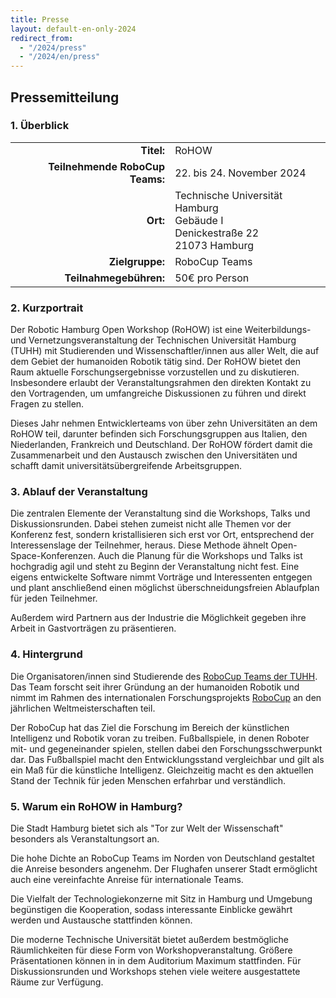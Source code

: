 ```yaml
---
title: Presse
layout: default-en-only-2024
redirect_from:
  - "/2024/press"
  - "/2024/en/press"
---
```


## Pressemitteilung
### 1. Überblick

|                                 |                                                                                        |
| ----------:                     | :------                                                                                |
| **Titel:**                      | RoHOW                                                                                  |
| **Teilnehmende RoboCup Teams:** | 22. bis 24. November 2024                                                              |
| **Ort:**                        | Technische Universität Hamburg <br> Gebäude I <br> Denickestraße 22 <br> 21073 Hamburg |
| **Zielgruppe:**                 | RoboCup Teams                                                                          |
| **Teilnahmegebühren:**          | 50€ pro Person                                                                         |

### 2. Kurzportrait

Der Robotic Hamburg Open Workshop (RoHOW) ist eine Weiterbildungs- und
Vernetzungsveranstaltung der Technischen Universität Hamburg (TUHH) mit
Studierenden und Wissenschaftler/innen aus aller Welt, die auf dem Gebiet der
humanoiden Robotik tätig sind. Der RoHOW bietet den Raum aktuelle
Forschungsergebnisse vorzustellen und zu diskutieren. Insbesondere erlaubt der
Veranstaltungsrahmen den direkten Kontakt zu den Vortragenden, um umfangreiche
Diskussionen zu führen und direkt Fragen zu stellen.

Dieses Jahr nehmen Entwicklerteams von über zehn Universitäten an dem RoHOW teil,
darunter befinden sich Forschungsgruppen aus Italien, den Niederlanden, Frankreich und
Deutschland. Der RoHOW fördert damit die Zusammenarbeit und den Austausch
zwischen den Universitäten und schafft damit universitätsübergreifende
Arbeitsgruppen.

### 3. Ablauf der Veranstaltung

Die zentralen Elemente der Veranstaltung sind die Workshops, Talks und
Diskussionsrunden. Dabei stehen zumeist nicht alle Themen vor der Konferenz
fest, sondern kristallisieren sich erst vor Ort, entsprechend der Interessenslage
der Teilnehmer, heraus. Diese Methode ähnelt Open-Space-Konferenzen.
Auch die Planung für die Workshops und Talks ist hochgradig agil und steht zu
Beginn der Veranstaltung nicht fest. Eine eigens entwickelte Software nimmt
Vorträge und Interessenten entgegen und plant anschließend einen möglichst
überschneidungsfreien Ablaufplan für jeden Teilnehmer.

Außerdem wird Partnern aus der Industrie die Möglichkeit gegeben ihre Arbeit in
Gastvorträgen zu präsentieren.

### 4. Hintergrund

Die Organisatoren/innen sind Studierende des [RoboCup Teams der
TUHH](https://www.hulks.de). Das Team forscht seit ihrer Gründung an der
humanoiden Robotik und nimmt im Rahmen des internationalen Forschungsprojekts
[RoboCup](https://www.robocup.org/) an den jährlichen Weltmeisterschaften teil.

Der RoboCup hat das Ziel die Forschung im Bereich der künstlichen Intelligenz
und Robotik voran zu treiben. Fußballspiele, in denen Roboter mit- und
gegeneinander spielen, stellen dabei den Forschungsschwerpunkt dar. Das
Fußballspiel macht den Entwicklungsstand vergleichbar und gilt als ein Maß für
die künstliche Intelligenz. Gleichzeitig macht es den aktuellen Stand der
Technik für jeden Menschen erfahrbar und verständlich.

### 5. Warum ein RoHOW in Hamburg?

Die Stadt Hamburg bietet sich als "Tor zur Welt der Wissenschaft" besonders als
Veranstaltungsort an.

Die hohe Dichte an RoboCup Teams im Norden von Deutschland gestaltet die Anreise
besonders angenehm. Der Flughafen unserer Stadt ermöglicht auch eine
vereinfachte Anreise für internationale Teams.

Die Vielfalt der Technologiekonzerne mit Sitz in Hamburg und Umgebung
begünstigen die Kooperation, sodass interessante Einblicke gewährt werden und
Austausche stattfinden können.

Die moderne Technische Universität bietet außerdem bestmögliche Räumlichkeiten
für diese Form von Workshopveranstaltung. Größere Präsentationen können in in
dem Auditorium Maximum stattfinden. Für Diskussionsrunden und Workshops stehen
viele weitere ausgestattete Räume zur Verfügung.
